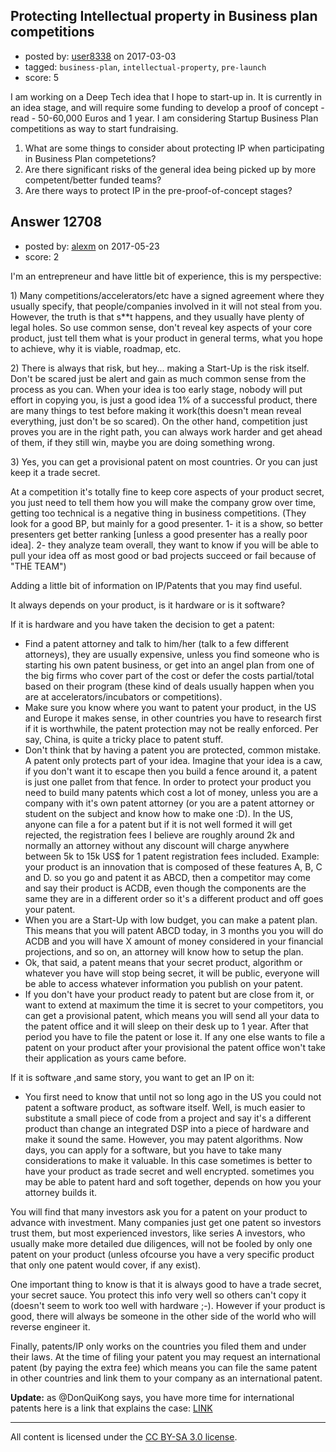 ## Protecting Intellectual property in Business plan competitions

- posted by: [user8338](https://stackexchange.com/users/4306926/user8338) on 2017-03-03
- tagged: `business-plan`, `intellectual-property`, `pre-launch`
- score: 5

<p>I am working on a Deep Tech idea that I hope to start-up in. It is currently in an idea stage, and will require some funding to develop a proof of concept - read - 50-60,000 Euros and 1 year. I am considering Startup Business Plan competitions as way to start fundraising.</p>

<ol>
<li>What are some things to consider about protecting IP when participating in Business Plan competetions? </li>
<li>Are there significant risks of the general idea being picked up by more competent/better funded teams?</li>
<li>Are there ways to protect IP in the pre-proof-of-concept stages?</li>
</ol>



## Answer 12708

- posted by: [alexm](https://stackexchange.com/users/1589812/alexm) on 2017-05-23
- score: 2

<p>I'm an entrepreneur and have little bit of experience, this is my perspective:</p>

<p>1) Many competitions/accelerators/etc have a signed agreement where they usually specify, that people/companies involved in it will not steal from you. However, the truth is that s**t happens, and they usually have plenty of legal holes. So use common sense, don't reveal key aspects of your core product, just tell them what is your product in general terms, what you hope to achieve, why it is viable, roadmap, etc. </p>

<p>2) There is always that risk, but hey... making a Start-Up is the risk itself. Don't be scared just be alert and gain as much common sense from the process as you can. When your idea is too early stage, nobody will put  effort in copying you, is just a good idea 1% of a successful product, there are many things to test before making it work(this doesn't mean reveal everything, just don't be so scared). On the other hand, competition just proves you are in the right path, you can always work harder and get ahead of them, if they still win, maybe you are doing something wrong.</p>

<p>3) Yes, you can get a provisional patent on most countries. Or you can just keep it a trade secret. </p>

<p>At a competition it's totally fine to keep core aspects of your product secret, you just need to tell them how you will make the company grow over time, getting too technical is a negative thing in business competitions. (They look for a good BP, but mainly for a good presenter. 1- it is a show, so better presenters get better ranking [unless a good presenter has a really poor idea]. 2- they analyze team overall, they want to know if you will be able to pull your idea off as most good or bad projects succeed or fail because of "THE TEAM")</p>

<p>Adding a little bit of information on IP/Patents that you may find useful.</p>

<p>It always depends on your product, is it hardware or is it software? </p>

<p>If it is hardware and you have taken the decision to get a patent:</p>

<ul>
<li>Find a patent attorney and talk to him/her (talk to a few different attorneys), they are usually expensive, unless you find someone who is starting his own patent business, or get into an angel plan from one of the big firms who cover part of the cost or defer the costs partial/total based on their program (these kind of deals usually happen when you are at accelerators/incubators or competitions). </li>
<li>Make sure you know where you want to patent your product, in the US and Europe it makes sense, in other countries you have to research first if it is worthwhile, the patent protection may not be really enforced. Per say, China, is quite a tricky place to patent stuff.</li>
<li>Don't think that by having a patent you are protected, common mistake. A patent only protects part of your idea. Imagine that your idea is a caw, if you don't want it to escape then you build a fence around it, a patent is just one pallet from that fence. In order to protect your product you need to build many patents which cost a lot of money, unless you are a company with it's own patent attorney (or you are a patent attorney or student on the subject and know how to make one :D). In the US, anyone can file a for a patent but if it is not well formed it will get rejected, the registration fees I believe are roughly around 2k and normally an attorney without any discount will charge anywhere between 5k to 15k US$ for 1 patent registration fees included. Example: your product is an innovation that is composed of these features A, B, C and D. so you go and patent it as ABCD, then a competitor may come and say their product is ACDB, even though the components are the same they are in a different order so it's a different product and off goes your patent.</li>
<li>When you are a Start-Up with low budget, you can make a patent plan. This means that you will patent ABCD today, in 3 months you you will do ACDB and you will have X amount of money considered in your financial projections, and so on, an attorney will know how to setup the plan.</li>
<li>Ok, that said, a patent means that your secret product, algorithm or whatever you have will stop being secret, it will be public, everyone will be able to access whatever information you publish on your patent. </li>
<li>If you don't have your product ready to patent but are close from it, or want to extend at maximum the time it is secret to your competitors, you can get a provisional patent, which means you will send all your data to the patent office and it will sleep on their desk up to 1 year. After that period you have to file the patent or lose it. If any one else wants to file a patent on your product after your provisional the patent office won't take their application as yours came before.</li>
</ul>

<p>If it is software ,and same story, you want to get an IP on it:</p>

<ul>
<li>You first need to know that until not so long ago in the US you could not patent a software product, as software itself. Well, is much easier to substitute a small piece of code from a project and say it's a different product than change an integrated DSP into a piece of hardware and make it sound the same. However, you may patent algorithms. 
Now days, you can apply for a software, but you have to take many considerations to make it valuable. In this case sometimes is better to have your product as trade secret and well encrypted. sometimes you may be able to patent hard and soft together, depends on how you your attorney builds it.</li>
</ul>

<p>You will find that many investors ask you for a patent on your product to advance with investment. Many companies just get one patent so investors trust them, but most experienced investors, like series A investors, who usually make more detailed due diligences, will not be fooled by only one patent on your product (unless ofcourse you have a very specific product that only one patent would cover, if any exist).</p>

<p>One important thing to know is that it is always good to have a trade secret, your secret sauce. You protect this info very well so others can't copy it (doesn't seem to work too well with hardware ;-). However if your product is good, there will always be someone in the other side of the world who will reverse engineer it.   </p>

<p>Finally, patents/IP only works on the countries you filed them and under their laws. At the time of filing your patent you may request an international patent (by paying the extra fee) which means you can file the same patent in other countries and link them to your company as an international patent.</p>

<p><strong>Update:</strong>
as @DonQuiKong says, you have more time for international patents here is a link that explains the case: <a href="http://www.wipo.int/pct/en/faqs/faqs.html" rel="nofollow noreferrer">LINK</a></p>




---

All content is licensed under the [CC BY-SA 3.0 license](https://creativecommons.org/licenses/by-sa/3.0/).
